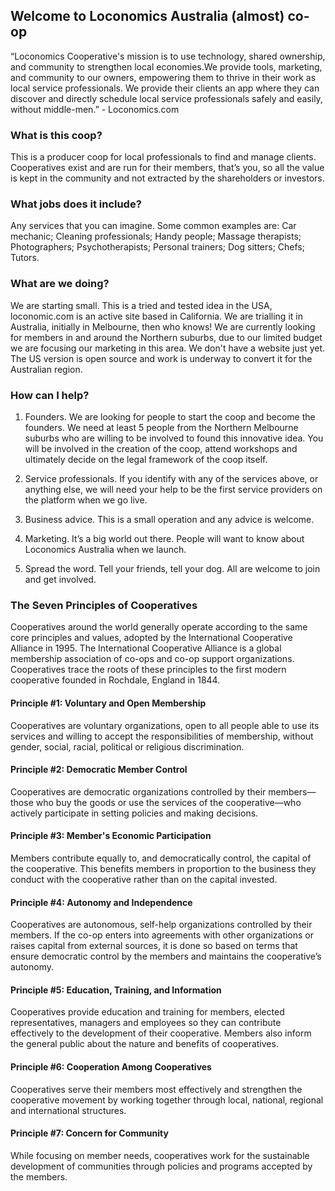 ## Welcome to Loconomics Australia (almost) co-op

“Loconomics Cooperative's mission is to use technology, shared ownership, and community to strengthen local economies.We provide tools, marketing, and community to our owners, empowering them to thrive in their work as local service professionals. We provide their clients an app where they can discover and directly schedule local service professionals safely and easily, without middle-men.” - Loconomics.com

### What is this coop?

This is a producer coop for local professionals to find and manage clients. Cooperatives exist and are run for their members, that’s you, so all the value is kept in the community and not extracted by the shareholders or investors.

### What jobs does it include?

Any services that you can imagine. Some common examples are: Car mechanic; Cleaning professionals; Handy people; Massage therapists; Photographers; Psychotherapists; Personal trainers; Dog sitters; Chefs; Tutors.

### What are we doing?

We are starting small. This is a tried and tested idea in the USA, loconomic.com is an active site based in California. We are trialling it in Australia, initially in Melbourne, then who knows!
We are currently looking for members in and around the Northern suburbs, due to our limited budget we are focusing our marketing in this area.
We don't have a website just yet. The US version is open source and work is underway to convert it for the Australian region.

### How can I help?

1. Founders. We are looking for people to start the coop and become the founders. We need at least 5 people from the Northern Melbourne suburbs who are willing to be involved to found this innovative idea. You will be involved in the creation of the coop, attend workshops and ultimately decide on the legal framework of the coop itself.

2. Service professionals. If you identify with any of the services above, or anything else, we will need your help to be the first service providers on the platform when we go live.

3. Business advice. This is a small operation and any advice is welcome.

4. Marketing. It’s a big world out there. People will want to know about Loconomics Australia when we launch.

5. Spread the word. Tell your friends, tell your dog. All are welcome to join and get involved.

### The Seven Principles of Cooperatives

Cooperatives around the world generally operate according to the same core principles and values, adopted by the International Cooperative Alliance in 1995. The International Cooperative Alliance is a global membership association of co-ops and co-op support organizations. Cooperatives trace the roots of these principles to the first modern cooperative founded in Rochdale, England in 1844.

#### Principle #1: Voluntary and Open Membership
Cooperatives are voluntary organizations, open to all people able to use its services and willing to accept the responsibilities of membership, without gender, social, racial, political or religious discrimination.
 
#### Principle #2: Democratic Member Control 
Cooperatives are democratic organizations controlled by their members—those who buy the goods or use the services of the cooperative—who actively participate in setting policies and making decisions. 

#### Principle #3: Member's Economic Participation 
Members contribute equally to, and democratically control, the capital of the cooperative. This benefits members in proportion to the business they conduct with the cooperative rather than on the capital invested. 
 
#### Principle #4: Autonomy and Independence
Cooperatives are autonomous, self-help organizations controlled by their members. If the co-op enters into agreements with other organizations or raises capital from external sources, it is done so based on terms that ensure democratic control by the members and maintains the cooperative’s autonomy.  
 
#### Principle #5: Education, Training, and Information 
Cooperatives provide education and training for members, elected representatives, managers and employees so they can contribute effectively to the development of their cooperative. Members also inform the general public about the nature and benefits of cooperatives. 
 
#### Principle #6: Cooperation Among Cooperatives 
Cooperatives serve their members most effectively and strengthen the cooperative movement by working together through local, national, regional and international structures.
 
#### Principle #7: Concern for Community
While focusing on member needs, cooperatives work for the sustainable development of communities through policies and programs accepted by the members.
